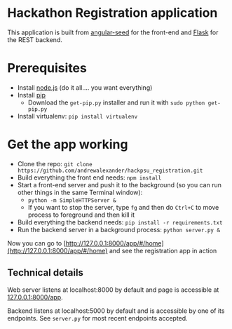 # Hackathon Registration application

This application is built from [angular-seed](https://github.com/angular/angular-seed) for the front-end and [Flask](http://flask.pocoo.org/) for the REST backend.

# Prerequisites
- Install [node.js](https://nodejs.org/en/download/) (do it all.... you want everything)
- Install [pip](https://pip.pypa.io/en/stable/installing/)
    * Download the `get-pip.py` installer and run it with `sudo python get-pip.py`
- Install virtualenv: `pip install virtualenv`

# Get the app working
- Clone the repo: `git clone https://github.com/andrewalexander/hackpsu_registration.git`
- Build everything the front end needs: `npm install`
- Start a front-end server and push it to the background (so you can run other things in the same Terminal window):
    * `python -m SimpleHTTPServer &` 
    * If you want to stop the server, type `fg` and then do `Ctrl+C` to move process to foreground and then kill it
- Build everything the backend needs: `pip install -r requirements.txt`
- Run the backend server in a background process: `python server.py &`

Now you can go to [http://127.0.0.1:8000/app/#/home](http://127.0.0.1:8000/app/#/home) and see the registration app in action

## Technical details
Web server listens at localhost:8000 by default and page is accessible at [127.0.0.1:8000/app](127.0.0.1:8000/app).

Backend listens at localhost:5000 by default and is accessible by one of its endpoints. See `server.py` for most recent endpoints accepted. 
